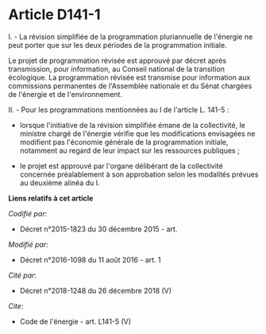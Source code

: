 # Article D141-1

I. - La révision simplifiée de la programmation pluriannuelle de l'énergie ne peut porter que sur les deux périodes de la
programmation initiale. 

Le projet de programmation révisée est approuvé par décret après transmission, pour information, au Conseil national de la
transition écologique. La programmation révisée est transmise pour information aux commissions permanentes de l'Assemblée
nationale et du Sénat chargées de l'énergie et de l'environnement. 

II. - Pour les programmations mentionnées au I de l'article L. 141-5 :

- lorsque l'initiative de la révision simplifiée émane de la collectivité, le ministre chargé de l'énergie vérifie que les
modifications envisagées ne modifient pas l'économie générale de la programmation initiale, notamment au regard de leur
impact sur les ressources publiques ;

- le projet est approuvé par l'organe délibérant de la collectivité concernée préalablement à son approbation selon les
modalités prévues au deuxième alinéa du I.

**Liens relatifs à cet article**

_Codifié par_:

  - Décret n°2015-1823 du 30 décembre 2015 - art.

_Modifié par_:

  - Décret n°2016-1098 du 11 août 2016 - art. 1

_Cité par_:

  - Décret n°2018-1248 du 26 décembre 2018 (V)

_Cite_:

  - Code de l'énergie - art. L141-5 (V)
